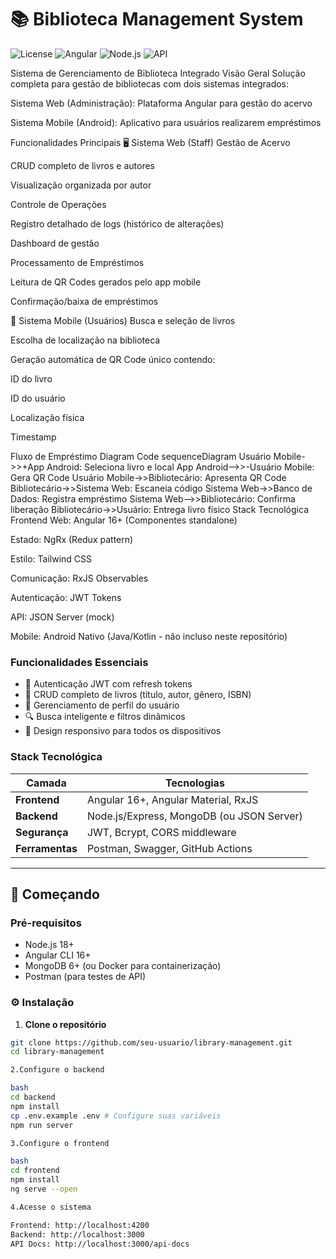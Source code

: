 # 📚 Biblioteca Management System

![License](https://img.shields.io/badge/license-MIT-blue.svg)
![Angular](https://img.shields.io/badge/Angular-16+-DD0031.svg)
![Node.js](https://img.shields.io/badge/Node.js-18+-339933.svg)
![API](https://img.shields.io/badge/API-JWT_Protected-FF6F61.svg)

Sistema de Gerenciamento de Biblioteca Integrado
Visão Geral
Solução completa para gestão de bibliotecas com dois sistemas integrados:

Sistema Web (Administração): Plataforma Angular para gestão do acervo

Sistema Mobile (Android): Aplicativo para usuários realizarem empréstimos

Funcionalidades Principais
🖥️ Sistema Web (Staff)
Gestão de Acervo

CRUD completo de livros e autores

Visualização organizada por autor

Controle de Operações

Registro detalhado de logs (histórico de alterações)

Dashboard de gestão

Processamento de Empréstimos

Leitura de QR Codes gerados pelo app mobile

Confirmação/baixa de empréstimos

📱 Sistema Mobile (Usuários)
Busca e seleção de livros

Escolha de localização na biblioteca

Geração automática de QR Code único contendo:

ID do livro

ID do usuário

Localização física

Timestamp

Fluxo de Empréstimo
Diagram
Code
sequenceDiagram
    Usuário Mobile->>+App Android: Seleciona livro e local
    App Android-->>-Usuário Mobile: Gera QR Code
    Usuário Mobile->>Bibliotecário: Apresenta QR Code
    Bibliotecário->>Sistema Web: Escaneia código
    Sistema Web->>Banco de Dados: Registra empréstimo
    Sistema Web-->>Bibliotecário: Confirma liberação
    Bibliotecário->>Usuário: Entrega livro físico
Stack Tecnológica
Frontend Web: Angular 16+ (Componentes standalone)

Estado: NgRx (Redux pattern)

Estilo: Tailwind CSS

Comunicação: RxJS Observables

Autenticação: JWT Tokens

API: JSON Server (mock)

Mobile: Android Nativo (Java/Kotlin - não incluso neste repositório)
### Funcionalidades Essenciais
- 🔐 Autenticação JWT com refresh tokens
- 📖 CRUD completo de livros (título, autor, gênero, ISBN)
- 👤 Gerenciamento de perfil do usuário
- 🔍 Busca inteligente e filtros dinâmicos
- 📱 Design responsivo para todos os dispositivos

### Stack Tecnológica
| Camada       | Tecnologias                                 |
|--------------|--------------------------------------------|
| **Frontend** | Angular 16+, Angular Material, RxJS        |
| **Backend**  | Node.js/Express, MongoDB (ou JSON Server)  |
| **Segurança**| JWT, Bcrypt, CORS middleware               |
| **Ferramentas**| Postman, Swagger, GitHub Actions         |

---

## 🚀 Começando

### Pré-requisitos
- Node.js 18+
- Angular CLI 16+
- MongoDB 6+ (ou Docker para containerização)
- Postman (para testes de API)

### ⚙️ Instalação

1. **Clone o repositório**
```bash
git clone https://github.com/seu-usuario/library-management.git
cd library-management

2.Configure o backend

bash
cd backend
npm install
cp .env.example .env # Configure suas variáveis
npm run server

3.Configure o frontend

bash
cd frontend
npm install
ng serve --open

4.Acesse o sistema

Frontend: http://localhost:4200
Backend: http://localhost:3000
API Docs: http://localhost:3000/api-docs


